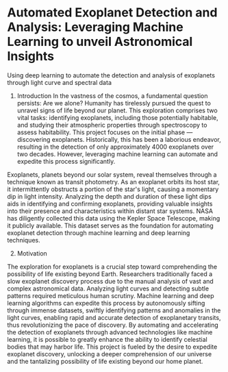 # Automated Exoplanet Detection and Analysis: Leveraging Machine Learning to unveil Astronomical Insights
Using deep learning to automate the detection and analysis of exoplanets through light curve and spectral data

1. Introduction
In the vastness of the cosmos, a fundamental question persists: Are we alone? Humanity has tirelessly pursued the quest to unravel signs of life beyond our planet. This exploration comprises two vital tasks: identifying exoplanets, including those potentially habitable, and studying their atmospheric properties through spectroscopy to assess habitability. This project focuses on the initial phase — discovering exoplanets. Historically, this has been a laborious endeavor, resulting in the detection of only approximately 4000 exoplanets over two decades. However, leveraging machine learning can automate and expedite this process significantly.

Exoplanets, planets beyond our solar system, reveal themselves through a technique known as transit photometry. As an exoplanet orbits its host star, it intermittently obstructs a portion of the star's light, causing a momentary dip in light intensity. Analyzing the depth and duration of these light dips aids in identifying and confirming exoplanets, providing valuable insights into their presence and characteristics within distant star systems. NASA has diligently collected this data using the Kepler Space Telescope, making it publicly available. This dataset serves as the foundation for automating exoplanet detection through machine learning and deep learning techniques.

2. Motivation

The exploration for exoplanets is a crucial step toward comprehending the possibility of life existing beyond Earth. Researchers traditionally faced a slow exoplanet discovery process due to the manual analysis of vast and complex astronomical data. Analyzing light curves and detecting subtle patterns required meticulous human scrutiny. Machine learning and deep learning algorithms can expedite this process by autonomously sifting through immense datasets, swiftly identifying patterns and anomalies in the light curves, enabling rapid and accurate detection of exoplanetary transits, thus revolutionizing the pace of discovery. By automating and accelerating the detection of exoplanets through advanced technologies like machine learning, it is possible to  greatly enhance the ability to identify celestial bodies that may harbor life. This project is fueled by the desire to expedite exoplanet discovery, unlocking a deeper comprehension of our universe and the tantalizing possibility of life existing beyond our home planet.

